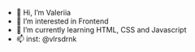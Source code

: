 - 👋 Hi, I’m Valeriia
- 👀 I’m interested in Frontend
- 🌱 I’m currently learning HTML, CSS and Javascript
- 📫 inst: @vlrsdrnk

<!---
vlrsdrnk/vlrsdrnk is a ✨ special ✨ repository because its `README.md` (this file) appears on your GitHub profile.
You can click the Preview link to take a look at your changes.
--->
